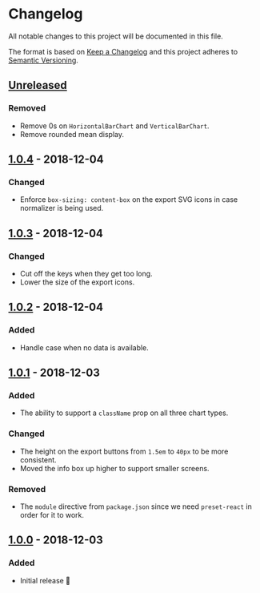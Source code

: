 # Changelog

All notable changes to this project will be documented in this file.

The format is based on [Keep a Changelog](http://keepachangelog.com/en/1.0.0/) and this project adheres to [Semantic Versioning](http://semver.org/spec/v2.0.0.html).

## [Unreleased]
### Removed
- Remove 0s on `HorizontalBarChart` and `VerticalBarChart`.
- Remove rounded mean display.

## [1.0.4] - 2018-12-04
### Changed
- Enforce `box-sizing: content-box` on the export SVG icons in case normalizer is being used.

## [1.0.3] - 2018-12-04
### Changed
- Cut off the keys when they get too long.
- Lower the size of the export icons.

## [1.0.2] - 2018-12-04
### Added
- Handle case when no data is available.

## [1.0.1] - 2018-12-03
### Added
- The ability to support a `className` prop on all three chart types.

### Changed
- The height on the export buttons from `1.5em` to `40px` to be more consistent.
- Moved the info box up higher to support smaller screens.

### Removed
- The `module` directive from `package.json` since we need `preset-react` in order for it to work.

## [1.0.0] - 2018-12-03
### Added
- Initial release 🎉

[Unreleased]: https://github.com/CultureHQ/components/compare/v1.0.4...HEAD
[1.0.4]: https://github.com/CultureHQ/components/compare/v1.0.3...v1.0.4
[1.0.3]: https://github.com/CultureHQ/components/compare/v1.0.2...v1.0.3
[1.0.2]: https://github.com/CultureHQ/components/compare/v1.0.1...v1.0.2
[1.0.1]: https://github.com/CultureHQ/components/compare/v1.0.0...v1.0.1
[1.0.0]: https://github.com/CultureHQ/components/compare/9508ac...v1.0.0
